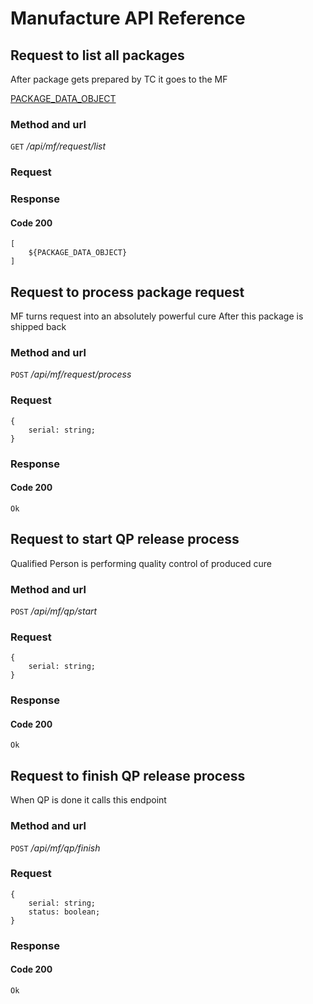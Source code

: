 # Manufacture API Reference

## Request to list all packages
After package gets prepared by TC it goes to the MF

 [PACKAGE_DATA_OBJECT](DataObjects.md)

### Method and url
`GET` */api/mf/request/list*

### Request

### Response
#### Code 200
```
[
    ${PACKAGE_DATA_OBJECT}
]
```


## Request to process package request
MF turns request into an absolutely powerful cure
After this package is shipped back

### Method and url
`POST` */api/mf/request/process*

### Request
```
{
    serial: string;
}
```

### Response
#### Code 200
```
Ok
```


## Request to start QP release process
Qualified Person is performing quality control of produced cure

### Method and url
`POST` */api/mf/qp/start*

### Request
```
{
    serial: string;
}
```

### Response
#### Code 200
```
Ok
```


## Request to finish QP release process
When QP is done it calls this endpoint

### Method and url
`POST` */api/mf/qp/finish*

### Request
```
{
    serial: string;
    status: boolean;
}
```

### Response
#### Code 200
```
Ok
```